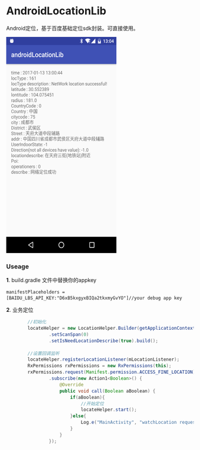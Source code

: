 # AndroidLocationLib
Android定位，基于百度基础定位sdk封装。可直接使用。

<img src="/device-screenshot.png" alt="Demo Screen Capture" width="296px" height="581px" />

### Useage

**1**. build.gradle 文件中替换你的appkey
```
manifestPlaceholders = [BAIDU_LBS_API_KEY:"D6xB5kxgyxBIQa2tkxmyGvYO"]//your debug app key
```


**2**. 业务定位

```java
        //初始化
        locateHelper = new LocationHelper.Builder(getApplicationContext())
                .setScanSpan(0)
                .setIsNeedLocationDescribe(true).build();

        //设置回调监听
        locateHelper.registerLocationListener(mLocationListener);
        RxPermissions rxPermissions = new RxPermissions(this);
        rxPermissions.request(Manifest.permission.ACCESS_FINE_LOCATION)
                .subscribe(new Action1<Boolean>() {
                    @Override
                    public void call(Boolean aBoolean) {
                        if(aBoolean){
                            //开始定位
                            locateHelper.start();
                        }else{
                            Log.e("MainActivity", "watchLocation request locate permission denied ");
                        }
                    }
                });
                
```
